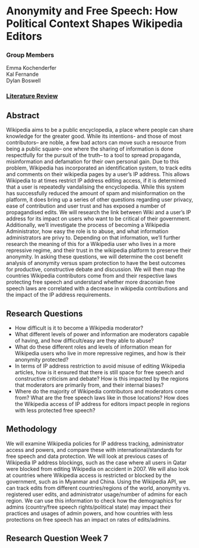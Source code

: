 # Anonymity and Free Speech: How Political Context Shapes Wikipedia Editors
### Group Members
Emma Kochenderfer  
Kal Fernande  
Dylan Boswell  
### [Literature Review](https://github.com/kochenderferc/wikipedia-political-context/blob/main/literature-review.md)
## Abstract
Wikipedia aims to be a public encyclopedia, a place where people can share knowledge for the greater good. While its intentions- and those of most contributors– are noble, a few bad actors can move such a resource from being a public square– one where the sharing of information is done respectfully for the pursuit of the truth– to a tool to spread propaganda, misinformation and defamation for their own personal gain. Due to this problem, Wikipedia has incorporated an identification system, to track edits and comments on their wikipedia pages by a user’s IP address. This allows Wikipedia to at times restrict IP address editing access, if it is determined that a user is repeatedly vandalising the encyclopedia. While this system has successfully reduced the amount of spam and misinformation on the platform, it does bring up a series of other questions regarding user privacy, ease of contribution and user trust and has exposed a number of propagandised edits. We will research the link between Wiki and a user’s IP address for its impact on users who want to be critical of their government. Additionally, we’ll investigate the process of becoming a Wikipedia Administrator, how easy the role is to abuse, and what information administrators are privy to. Depending on that information, we’ll further research the meaning of this for a Wikipedia user who lives in a more repressive regime, and their trust in the wikipedia platform to preserve their anonymity. In asking these questions, we will determine the cost benefit analysis of anonymity versus spam protection to have the best outcomes for productive, constructive debate and discussion. We will then map the countries Wikipedia contributors come from and their respective laws protecting free speech and understand whether more draconian free speech laws are correlated with a decrease in wikipedia contributions and the impact of the IP address requirements.
## Research Questions
* How difficult is it to become a Wikipedia moderator?
* What different levels of power and information are moderators capable of having, and how difficult/easy are they able to abuse?
* What do these different roles and levels of information mean for Wikipedia users who live in more repressive regimes, and how is their anonymity protected?
* In terms of IP address restriction to avoid misuse of editing Wikipedia articles, how is it ensured that there is still space for free speech and constructive criticism and debate? How is this impacted by the regions that moderators are primarily from, and their internal biases?
* Where do the majority of Wikipedia contributors and moderators come from? What are the free speech laws like in those locations? How does the Wikipedia access of IP address for editors impact people in regions with less protected free speech?
## Methodology
We will examine Wikipedia policies for IP address tracking, administrator access and powers, and compare these with international/standards for free speech and data protection. We will look at previous cases of Wikipedia IP address blockings, such as the case where all users in Qatar were blocked from editing Wikipedia on accident in 2007. We will also look at countries where Wikipedia access is restricted or blocked by the government, such as in Myanmar and China. Using the Wikipedia API, we can track edits from different countries/regions of the world, anonymity vs. registered user edits, and administrator usage/number of admins for each region. We can use this information to check how the demographics for admins (country/free speech rights/political state) may impact their practices and usages of admin powers, and how countries with less protections on free speech has an impact on rates of edits/admins.
## Research Question Week 7

